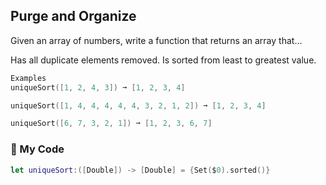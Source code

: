 ## Purge and Organize

Given an array of numbers, write a function that returns an array that...

Has all duplicate elements removed.
Is sorted from least to greatest value.
```swift
Examples
uniqueSort([1, 2, 4, 3]) ➞ [1, 2, 3, 4]

uniqueSort([1, 4, 4, 4, 4, 4, 3, 2, 1, 2]) ➞ [1, 2, 3, 4]

uniqueSort([6, 7, 3, 2, 1]) ➞ [1, 2, 3, 6, 7]
```
### 🌴 My Code
```swift
let uniqueSort:([Double]) -> [Double] = {Set($0).sorted()}
```
